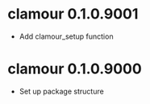 # clamour 0.1.0.9001

* Add clamour_setup function

# clamour 0.1.0.9000

* Set up package structure
